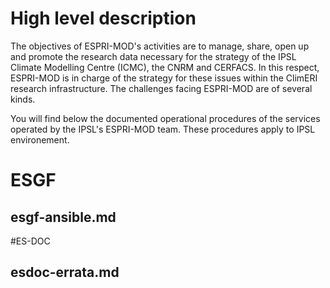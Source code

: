 # High level description

The objectives of ESPRI-MOD's activities are to manage, share, open up and promote the research
 data necessary for the strategy of the IPSL Climate Modelling Centre (ICMC), the CNRM and 
 CERFACS. In this respect, ESPRI-MOD is in charge of the strategy for these issues within the 
 ClimERI research infrastructure. The challenges facing ESPRI-MOD are of several kinds.

You will find below the documented operational procedures of the services operated by the 
IPSL's ESPRI-MOD team. These procedures apply to IPSL environement.

# ESGF
## esgf-ansible.md

#ES-DOC
## esdoc-errata.md